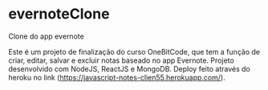 # evernoteClone
Clone do app evernote

Este é um projeto de finalização do curso OneBitCode, que tem a função de criar, editar, salvar e excluir notas baseado no app Evernote. Projeto desenvolvido com NodeJS, ReactJS e MongoDB. Deploy feito através do heroku no link (https://javascript-notes-clien55.herokuapp.com/).

